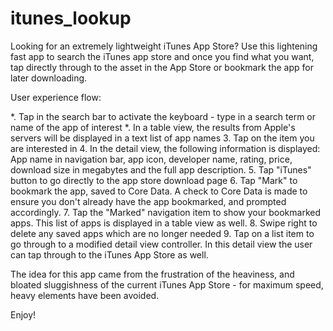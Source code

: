 # itunes_lookup
Looking for an extremely lightweight iTunes App Store? Use this lightening fast app to search the iTunes app store and once you find what you want, tap directly through to the asset in the App Store or bookmark the app for later downloading.

User experience flow:

*. Tap in the search bar to activate the keyboard - type in a search term or name of the app of interest
*. In a table view, the results from Apple's servers will be displayed in a text list of app names
3. Tap on the item you are interested in
4. In the detail view, the following information is displayed: App name in navigation bar, app icon, developer name, rating, price, download size in megabytes and the full app description.
5. Tap "iTunes" button to go directly to the app store download page
6. Tap "Mark" to bookmark the app, saved to Core Data. A check to Core Data is made to ensure you don't already have the app bookmarked, and prompted accordingly.
7. Tap the "Marked" navigation item to show your bookmarked apps. This list of apps is displayed in a table view as well.
8. Swipe right to delete any saved apps which are no longer needed
9. Tap on a list item to go through to a modified detail view controller. In this detail view the user can tap through to the iTunes App Store as well.

The idea for this app came from the frustration of the heaviness, and bloated sluggishness of the current iTunes App Store - for maximum speed, heavy elements have been avoided.

Enjoy!
